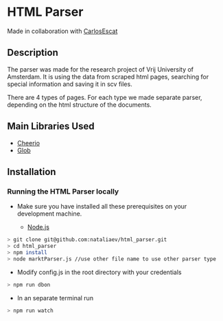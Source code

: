 # HTML Parser

Made in collaboration with [CarlosEscat](https://github.com/CarlosEscat)

## Description

The parser was made for the research project of Vrij University of Amsterdam. It is using the data from scraped html pages, searching for special information and saving it in scv files.

There are 4 types of pages. For each type we made separate parser, depending on the html structure of the documents.

## Main Libraries Used

-   [Cheerio](https://cheerio.js.org)
-   [Glob](https://www.npmjs.com/package/glob)

## Installation

### Running the HTML Parser locally

-   Make sure you have installed all these prerequisites on your development machine.

    -   [Node.js](https://nodejs.org/en/download/)

```bash
> git clone git@github.com:nataliaev/html_parser.git
> cd html_parser
> npm install
> node marktParser.js //use other file name to use other parser type
```

-   Modify config.js in the root directory with your credentials

```bash
> npm run dbon
```

-   In an separate terminal run

```bash
> npm run watch
```
